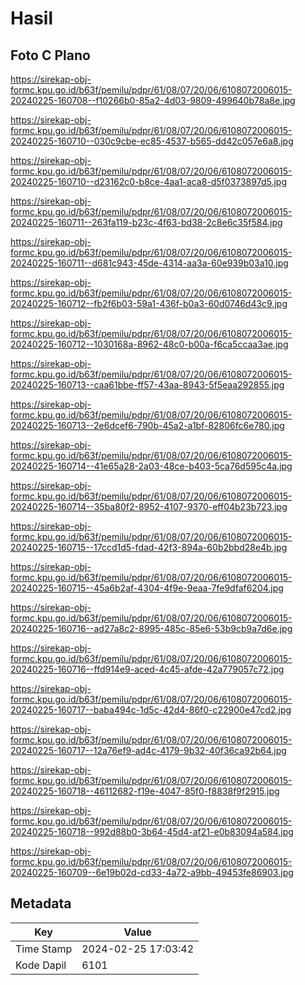 # Hasil

## Foto C Plano

https://sirekap-obj-formc.kpu.go.id/b63f/pemilu/pdpr/61/08/07/20/06/6108072006015-20240225-160708--f10266b0-85a2-4d03-9809-499640b78a8e.jpg

https://sirekap-obj-formc.kpu.go.id/b63f/pemilu/pdpr/61/08/07/20/06/6108072006015-20240225-160710--030c9cbe-ec85-4537-b565-dd42c057e6a8.jpg

https://sirekap-obj-formc.kpu.go.id/b63f/pemilu/pdpr/61/08/07/20/06/6108072006015-20240225-160710--d23162c0-b8ce-4aa1-aca8-d5f0373897d5.jpg

https://sirekap-obj-formc.kpu.go.id/b63f/pemilu/pdpr/61/08/07/20/06/6108072006015-20240225-160711--263fa119-b23c-4f63-bd38-2c8e6c35f584.jpg

https://sirekap-obj-formc.kpu.go.id/b63f/pemilu/pdpr/61/08/07/20/06/6108072006015-20240225-160711--d681c943-45de-4314-aa3a-60e939b03a10.jpg

https://sirekap-obj-formc.kpu.go.id/b63f/pemilu/pdpr/61/08/07/20/06/6108072006015-20240225-160712--fb2f6b03-59a1-436f-b0a3-60d0746d43c9.jpg

https://sirekap-obj-formc.kpu.go.id/b63f/pemilu/pdpr/61/08/07/20/06/6108072006015-20240225-160712--1030168a-8962-48c0-b00a-f6ca5ccaa3ae.jpg

https://sirekap-obj-formc.kpu.go.id/b63f/pemilu/pdpr/61/08/07/20/06/6108072006015-20240225-160713--caa61bbe-ff57-43aa-8943-5f5eaa292855.jpg

https://sirekap-obj-formc.kpu.go.id/b63f/pemilu/pdpr/61/08/07/20/06/6108072006015-20240225-160713--2e6dcef6-790b-45a2-a1bf-82806fc6e780.jpg

https://sirekap-obj-formc.kpu.go.id/b63f/pemilu/pdpr/61/08/07/20/06/6108072006015-20240225-160714--41e65a28-2a03-48ce-b403-5ca76d595c4a.jpg

https://sirekap-obj-formc.kpu.go.id/b63f/pemilu/pdpr/61/08/07/20/06/6108072006015-20240225-160714--35ba80f2-8952-4107-9370-eff04b23b723.jpg

https://sirekap-obj-formc.kpu.go.id/b63f/pemilu/pdpr/61/08/07/20/06/6108072006015-20240225-160715--17ccd1d5-fdad-42f3-894a-60b2bbd28e4b.jpg

https://sirekap-obj-formc.kpu.go.id/b63f/pemilu/pdpr/61/08/07/20/06/6108072006015-20240225-160715--45a6b2af-4304-4f9e-9eaa-7fe9dfaf6204.jpg

https://sirekap-obj-formc.kpu.go.id/b63f/pemilu/pdpr/61/08/07/20/06/6108072006015-20240225-160716--ad27a8c2-8995-485c-85e6-53b9cb9a7d6e.jpg

https://sirekap-obj-formc.kpu.go.id/b63f/pemilu/pdpr/61/08/07/20/06/6108072006015-20240225-160716--ffd914e9-aced-4c45-afde-42a779057c72.jpg

https://sirekap-obj-formc.kpu.go.id/b63f/pemilu/pdpr/61/08/07/20/06/6108072006015-20240225-160717--baba494c-1d5c-42d4-86f0-c22900e47cd2.jpg

https://sirekap-obj-formc.kpu.go.id/b63f/pemilu/pdpr/61/08/07/20/06/6108072006015-20240225-160717--12a76ef9-ad4c-4179-9b32-40f36ca92b64.jpg

https://sirekap-obj-formc.kpu.go.id/b63f/pemilu/pdpr/61/08/07/20/06/6108072006015-20240225-160718--46112682-f19e-4047-85f0-f8838f9f2915.jpg

https://sirekap-obj-formc.kpu.go.id/b63f/pemilu/pdpr/61/08/07/20/06/6108072006015-20240225-160718--992d88b0-3b64-45d4-af21-e0b83094a584.jpg

https://sirekap-obj-formc.kpu.go.id/b63f/pemilu/pdpr/61/08/07/20/06/6108072006015-20240225-160709--6e19b02d-cd33-4a72-a9bb-49453fe86903.jpg


## Metadata

| Key        | Value               |
| ---------- | ------------------- |
| Time Stamp | 2024-02-25 17:03:42 |
| Kode Dapil | 6101                |




